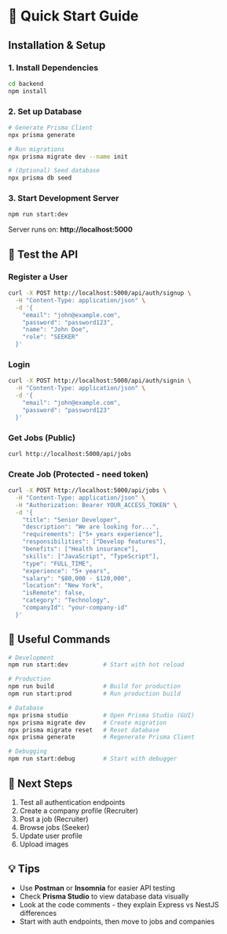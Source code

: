 # 🚀 Quick Start Guide

## Installation & Setup

### 1. Install Dependencies
```bash
cd backend
npm install
```

### 2. Set up Database
```bash
# Generate Prisma Client
npx prisma generate

# Run migrations
npx prisma migrate dev --name init

# (Optional) Seed database
npx prisma db seed
```

### 3. Start Development Server
```bash
npm run start:dev
```

Server runs on: **http://localhost:5000**

## 🧪 Test the API

### Register a User
```bash
curl -X POST http://localhost:5000/api/auth/signup \
  -H "Content-Type: application/json" \
  -d '{
    "email": "john@example.com",
    "password": "password123",
    "name": "John Doe",
    "role": "SEEKER"
  }'
```

### Login
```bash
curl -X POST http://localhost:5000/api/auth/signin \
  -H "Content-Type: application/json" \
  -d '{
    "email": "john@example.com",
    "password": "password123"
  }'
```

### Get Jobs (Public)
```bash
curl http://localhost:5000/api/jobs
```

### Create Job (Protected - need token)
```bash
curl -X POST http://localhost:5000/api/jobs \
  -H "Content-Type: application/json" \
  -H "Authorization: Bearer YOUR_ACCESS_TOKEN" \
  -d '{
    "title": "Senior Developer",
    "description": "We are looking for...",
    "requirements": ["5+ years experience"],
    "responsibilities": ["Develop features"],
    "benefits": ["Health insurance"],
    "skills": ["JavaScript", "TypeScript"],
    "type": "FULL_TIME",
    "experience": "5+ years",
    "salary": "$80,000 - $120,000",
    "location": "New York",
    "isRemote": false,
    "category": "Technology",
    "companyId": "your-company-id"
  }'
```

## 📝 Useful Commands

```bash
# Development
npm run start:dev          # Start with hot reload

# Production
npm run build              # Build for production
npm run start:prod         # Run production build

# Database
npx prisma studio          # Open Prisma Studio (GUI)
npx prisma migrate dev     # Create migration
npx prisma migrate reset   # Reset database
npx prisma generate        # Regenerate Prisma Client

# Debugging
npm run start:debug        # Start with debugger
```

## 🎯 Next Steps

1. Test all authentication endpoints
2. Create a company profile (Recruiter)
3. Post a job (Recruiter)
4. Browse jobs (Seeker)
5. Update user profile
6. Upload images

## 💡 Tips

- Use **Postman** or **Insomnia** for easier API testing
- Check **Prisma Studio** to view database data visually
- Look at the code comments - they explain Express vs NestJS differences
- Start with auth endpoints, then move to jobs and companies

